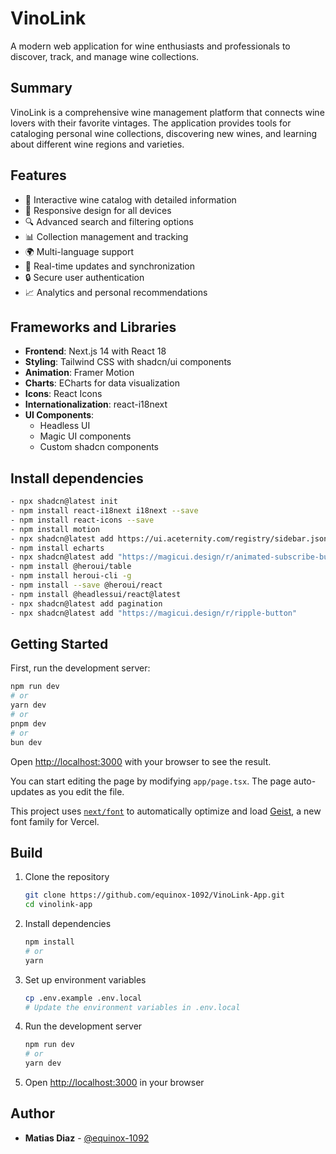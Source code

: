 # VinoLink

A modern web application for wine enthusiasts and professionals to discover, track, and manage wine collections.

## Summary

VinoLink is a comprehensive wine management platform that connects wine lovers with their favorite vintages. The application provides tools for cataloging personal wine collections, discovering new wines, and learning about different wine regions and varieties.

## Features

- 🍷 Interactive wine catalog with detailed information
- 📱 Responsive design for all devices
- 🔍 Advanced search and filtering options
- 📊 Collection management and tracking
- 🌍 Multi-language support
- 🔄 Real-time updates and synchronization
- 🔒 Secure user authentication
- 📈 Analytics and personal recommendations

## Frameworks and Libraries

- **Frontend**: Next.js 14 with React 18
- **Styling**: Tailwind CSS with shadcn/ui components
- **Animation**: Framer Motion
- **Charts**: ECharts for data visualization
- **Icons**: React Icons
- **Internationalization**: react-i18next
- **UI Components**:
  - Headless UI
  - Magic UI components
  - Custom shadcn components

## Install dependencies
```bash
- npx shadcn@latest init
- npm install react-i18next i18next --save
- npm install react-icons --save
- npm install motion
- npx shadcn@latest add https://ui.aceternity.com/registry/sidebar.json
- npm install echarts
- npx shadcn@latest add "https://magicui.design/r/animated-subscribe-button"
- npm install @heroui/table
- npm install heroui-cli -g
- npm install --save @heroui/react
- npm install @headlessui/react@latest
- npx shadcn@latest add pagination
- npx shadcn@latest add "https://magicui.design/r/ripple-button"
```

## Getting Started

First, run the development server:

```bash
npm run dev
# or
yarn dev
# or
pnpm dev
# or
bun dev
```

Open [http://localhost:3000](http://localhost:3000) with your browser to see the result.

You can start editing the page by modifying `app/page.tsx`. The page auto-updates as you edit the file.

This project uses [`next/font`](https://nextjs.org/docs/app/building-your-application/optimizing/fonts) to automatically optimize and load [Geist](https://vercel.com/font), a new font family for Vercel.

## Build

1. Clone the repository
   ```bash
   git clone https://github.com/equinox-1092/VinoLink-App.git
   cd vinolink-app
   ```

2. Install dependencies
   ```bash
   npm install
   # or
   yarn
   ```

3. Set up environment variables
   ```bash
   cp .env.example .env.local
   # Update the environment variables in .env.local
   ```

4. Run the development server
   ```bash
   npm run dev
   # or
   yarn dev
   ```

5. Open [http://localhost:3000](http://localhost:3000) in your browser

## Author

- **Matias Diaz** - [@equinox-1092](https://github.com/equinox-1092)
